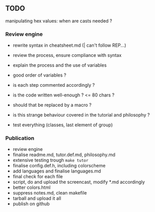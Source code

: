 ## TODO

manipulating hex values: when are casts needed ?


### Review engine

* rewrite syntax in cheatsheet.md (| can't follow REP...)
* review the process, ensure compliance with syntax
* explain the process and the use of variables

* good order of variables ?
* is each step commented accordingly ?
* is the code written well-enough ? <= 80 chars ?
* should that be replaced by a macro ?
* is this strange behaviour covered in the tutorial and philosophy ?

* test everything (classes, last element of group)


### Publication

* review engine
* finalise readme.md, tutor.def.md, philosophy.md
* extensive testing trough `make tutor`
* finalise config.def.h, including colorscheme
* add languages and finalise languages.md
* final check for each file
* script, do and upload the screencast, modify *.md accordingly
* better colors.html
* suppress notes.md, clean makefile
* tarball and upload it all
* publish on github
